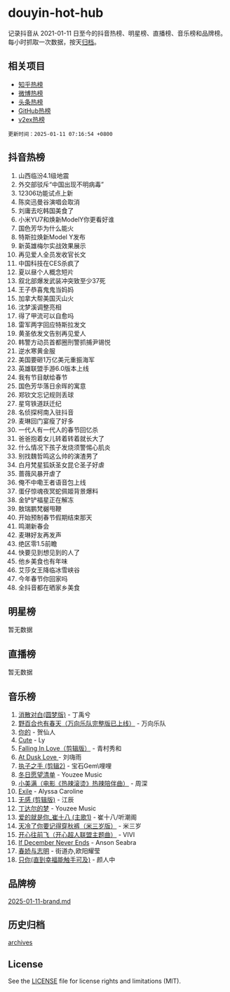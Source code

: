 # douyin-hot-hub

记录抖音从 2021-01-11 日至今的抖音热榜、明星榜、直播榜、音乐榜和品牌榜。每小时抓取一次数据，按天[归档](archives)。

## 相关项目

- [知乎热榜](https://github.com/lonnyzhang423/zhihu-hot-hub)
- [微博热榜](https://github.com/lonnyzhang423/weibo-hot-hub)
- [头条热榜](https://github.com/lonnyzhang423/toutiao-hot-hub)
- [GitHub热榜](https://github.com/lonnyzhang423/github-hot-hub)
- [v2ex热榜](https://github.com/lonnyzhang423/v2ex-hot-hub)


`更新时间：2025-01-11 07:16:54 +0800`

## 抖音热榜

1. 山西临汾4.1级地震
1. 外交部驳斥“中国出现不明病毒”
1. 12306功能试点上新
1. 陈奕迅曼谷演唱会取消
1. 刘庸去吃韩国美食了
1. 小米YU7和焕新ModelY你更看好谁
1. 国色芳华为什么能火
1. 特斯拉焕新Model Y发布
1. 新英雄梅尔实战效果展示
1. 再见爱人全员发收官长文
1. 中国科技在CES杀疯了
1. 夏以昼个人概念短片
1. 叙北部爆发武装冲突致至少37死
1. 王子恭喜鬼鬼当妈妈
1. 加拿大帮美国灭山火
1. 沈梦溪调整亮相
1. 得了甲流可以自愈吗
1. 雷军两字回应特斯拉发文
1. 黄圣依发文告别再见爱人
1. 韩警方动员首都圈刑警抓捕尹锡悦
1. 逆水寒黄金服
1. 美国要砸1万亿美元重振海军
1. 英雄联盟手游6.0版本上线
1. 我有节目献给春节
1. 国色芳华落日余晖的寓意
1. 郑钦文忘记规则丢球
1. 星穹铁道跃迁纪
1. 名侦探柯南入驻抖音
1. 麦琳回门宴瘦了好多
1. 一代人有一代人的春节回忆杀
1. 爸爸抱着女儿转着转着就长大了
1. 什么情况下孩子发烧须警惕心肌炎
1. 别找魏哲鸣这么帅的演渣男了
1. 白月梵星狐妖圣女昆仑圣子好虐
1. 蔷薇风暴开虐了
1. 俺不中嘞王者语音包上线
1. 蛋仔惊魂夜冥蛇佩姬背景爆料
1. 金铲铲福星正在解冻
1. 敖瑞鹏梵樾甩鞭
1. 开始预制春节假期结束那天
1. 鸣潮新春会
1. 麦琳好友再发声
1. 绝区零1.5前瞻
1. 快要见到想见到的人了
1. 他乡美食也有年味
1. 艾莎女王降临冰雪峡谷
1. 今年春节你回家吗
1. 全抖音都在晒家乡美食

## 明星榜

暂无数据

## 直播榜

暂无数据

## 音乐榜

1. [消散对白(圆梦版)](https://sf5-hl-cdn-tos.douyinstatic.com/obj/tos-cn-ve-2774/og4jB5I5IizzoZVAAAzWgBMAsMDWoArfwBOiFs) - 丁禹兮
1. [野百合也有春天（万向乐队完整版已上线）](https://sf5-hl-cdn-tos.douyinstatic.com/obj/tos-cn-ve-2774/oMnUxhRAMiAGBqDtIPBQ7ACYQZFlJCftcgeDJE) - 万向乐队
1. [你的](https://sf5-hl-cdn-tos.douyinstatic.com/obj/tos-cn-ve-2774/oYuIeKf42jB7sEV6B2upMdpYAgfrQWj0FeRegh) - 贺仙人
1. [Cute](https://sf5-hl-cdn-tos.douyinstatic.com/obj/tos-cn-ve-2774/o4IbIzHWKAAB4wsS5qMBRiiAlEBGTpQRNfFvuo) - Ly
1. [Falling In Love（剪辑版）](https://sf5-hl-cdn-tos.douyinstatic.com/obj/tos-cn-ve-2774/o8ajpA8zzgBPahbBIO8AcKGBLJezFCRd1wfP9f) - 青村秀和
1. [ At Dusk  Love ](https://sf5-hl-cdn-tos.douyinstatic.com/obj/tos-cn-ve-2774/o8CrpCf5CaYgI4ZrtQgMQAFEfuGqNnRSDQAPBc) - 刘嗨雨
1. [执子之手 (剪辑2)](https://sf5-hl-cdn-tos.douyinstatic.com/obj/tos-cn-ve-2774/oUoZLQjCc31XzqsBnBQUNgeKtYPBcgbFDwtfcu) - 宝石Gem\哩哩
1. [冬日愿望清单](https://sf5-hl-cdn-tos.douyinstatic.com/obj/tos-cn-ve-2774/oIIgUOeamCFCVAzxN6MFRLIBlLGpUqQxeeHrLE) - Youzee Music
1. [小美满（电影《热辣滚烫》热辣陪伴曲）](https://sf3-cdn-tos.douyinstatic.com/obj/tos-cn-ve-2774/o0GAn2lSgfZIDUgtevCGDQYnFg4CwnrBaxbTZL) - 周深
1. [Exile](https://sf5-hl-cdn-tos.douyinstatic.com/obj/tos-cn-ve-2774/oYj4gAQTknKE3WW0Je8KGmQ7z1cA4FefwtbufD) - Alyssa Caroline
1. [无感 (剪辑版)](https://sf5-hl-cdn-tos.douyinstatic.com/obj/tos-cn-ve-2774/o0eIsUzJBDlQaQFC5OFlgbMEZC1TFYBftOBn6p) - 江辰
1. [丁达尔的梦](https://sf5-hl-cdn-tos.douyinstatic.com/obj/tos-cn-ve-2774/oMU3WirUZBVQkAC9ccG5P2IQirziZM2RTInUY) - Youzee Music
1. [爱的就是你_崔十八 (主歌1)](https://sf5-hl-cdn-tos.douyinstatic.com/obj/tos-cn-ve-2774/oI5BO5DhFZ6UTcNCnZaOCBLtZ7WIMQGfgnXf5E) - 崔十八/听潮阁
1. [天冷了你要记得穿秋裤（米三岁版）](https://sf5-hl-cdn-tos.douyinstatic.com/obj/tos-cn-ve-2774/oQlIwVIDWiZ6BQilAorS7MA0AgCkQDvcZAdm1) - 米三岁
1. [开心往前飞（开心超人联盟主题曲）](https://sf5-hl-cdn-tos.douyinstatic.com/obj/tos-cn-ve-2774/9d8fb7c82cf1421fb93a9fe925275e0a) - VIVI
1. [If December Never Ends](https://sf5-hl-cdn-tos.douyinstatic.com/obj/tos-cn-ve-2774/oY1IQMoTgCFIBg8RZifyqlBBt1UFgitTYmxeOS) - Anson Seabra
1. [春娇与志明](https://sf5-hl-cdn-tos.douyinstatic.com/obj/tos-cn-ve-2774/e530d8fceb7044b39707d7f9ff54add1) - 街道办,欧阳耀莹
1. [只你(直到幸福能触手可及)](https://sf5-hl-cdn-tos.douyinstatic.com/obj/tos-cn-ve-2774/o0lBkRDzFTeaVSUz3ZZSCBVtZ5DIMQGfgmEAuE) - 颜人中

## 品牌榜

[2025-01-11-brand.md](archives/2025-01-11-brand.md)

## 历史归档

[archives](archives)

## License

See the [LICENSE](LICENSE) file for license rights and limitations (MIT).

